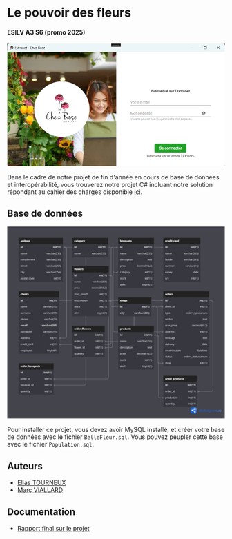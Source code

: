 # Le pouvoir des fleurs
#### ESILV A3 S6 (promo 2025)

![Accueil](./home.png)

Dans le cadre de notre projet de fin d'année en cours de base de données et interopérabilité, vous trouverez notre projet C# incluant notre solution répondant au cahier des charges disponible [ici](https://github.com/eliasto/projet-bdd-s6/blob/main/Fleurs.pdf).
 
## Base de données

![Diagram](./diagram.png)

Pour installer ce projet, vous devez avoir MySQL installé, et créer votre base de données avec le fichier `BelleFleur.sql`. Vous pouvez peupler cette base avec le fichier `Population.sql`.
## Auteurs

- [Elias TOURNEUX](https://www.github.com/eliasto)
- [Marc VIALLARD](https://www.github.com/Marc94440)



## Documentation

 - [Rapport final sur le projet](https://github.com/eliasto/projet-bdd-s6/blob/main/RAPPORT_BDD_TOURNEUX_VIALLARD.pdf)
